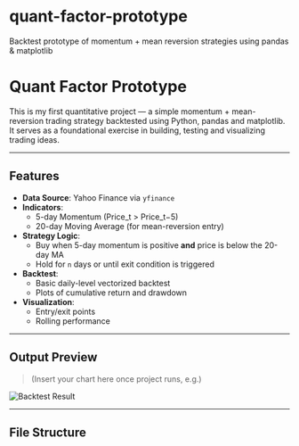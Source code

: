 # quant-factor-prototype
Backtest prototype of momentum + mean reversion strategies using pandas &amp; matplotlib

# Quant Factor Prototype
This is my first quantitative project — a simple momentum + mean-reversion trading strategy backtested using Python, pandas and matplotlib.  
It serves as a foundational exercise in building, testing and visualizing trading ideas.

---

## Features

- **Data Source**: Yahoo Finance via `yfinance`
- **Indicators**:
  - 5-day Momentum (Price_t > Price_t−5)
  - 20-day Moving Average (for mean-reversion entry)
- **Strategy Logic**:
  - Buy when 5-day momentum is positive **and** price is below the 20-day MA
  - Hold for `n` days or until exit condition is triggered
- **Backtest**:
  - Basic daily-level vectorized backtest
  - Plots of cumulative return and drawdown
- **Visualization**:
  - Entry/exit points
  - Rolling performance

---

## Output Preview

> (Insert your chart here once project runs, e.g.)

![Backtest Result](plots/backtest_example.png)

---

## File Structure

